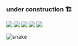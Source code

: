 ### under construction 🏗️

![](https://img.shields.io/badge/-JavaScript-%23F7DF1E?style=flat-square&logo=JavaScript&logoColor=000)
![](https://img.shields.io/badge/-React-%2361DAFB?style=flat-square&logo=React&logoColor=000)
![](https://img.shields.io/badge/-Node.js-%62fc03?style=flat-square&logo=Node.js&logoColor=fff)
![](https://img.shields.io/badge/-React%20Native-%2361DAFB?style=flat-square&logo=React&logoColor=000)
![](https://img.shields.io/badge/-Flutter-02569B?logo=flutter&style=flat-square&labelColor=white&logoColor=https://img.shields.io/badge/-Flutter-02569B?logo=flutter&style=flat-square&labelColor=02569B)

<picture>
  <source media="(prefers-color-scheme: dark)" srcset="https://raw.githubusercontent.com/krayestation/krayestation/output/github-contribution-grid-snake-dark.svg">
  <source media="(prefers-color-scheme: light)" srcset="https://raw.githubusercontent.com/krayestation/krayestation/output/github-contribution-grid-snake.svg">
  <img alt="snake" src="https://raw.githubusercontent.com/kry0sc0pic/krayestation/output/github-contribution-grid-snake.svg">
</picture>

<!--
**krayestation/krayestation** is a ✨ _special_ ✨ repository because its `README.md` (this file) appears on your GitHub profile.

Here are some ideas to get you started:

- 🔭 I’m currently working on ...
- 🌱 I’m currently learning ...
- 👯 I’m looking to collaborate on ...
- 🤔 I’m looking for help with ...
- 💬 Ask me about ...
- 📫 How to reach me: ...
- 😄 Pronouns: ...
- ⚡ Fun fact: ...
-->
